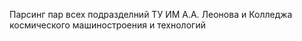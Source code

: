 Парсинг пар всех подразделний ТУ ИМ А.А. Леонова и Колледжа космического машиностроения и технологий
